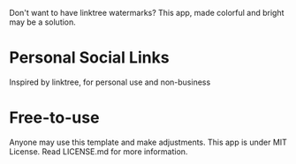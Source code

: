 Don't want to have linktree watermarks? This app, made colorful and bright may be a solution.

# Personal Social Links
Inspired by linktree, for personal use and non-business

# Free-to-use
Anyone may use this template and make adjustments. This app is under MIT License. Read LICENSE.md for more information.
